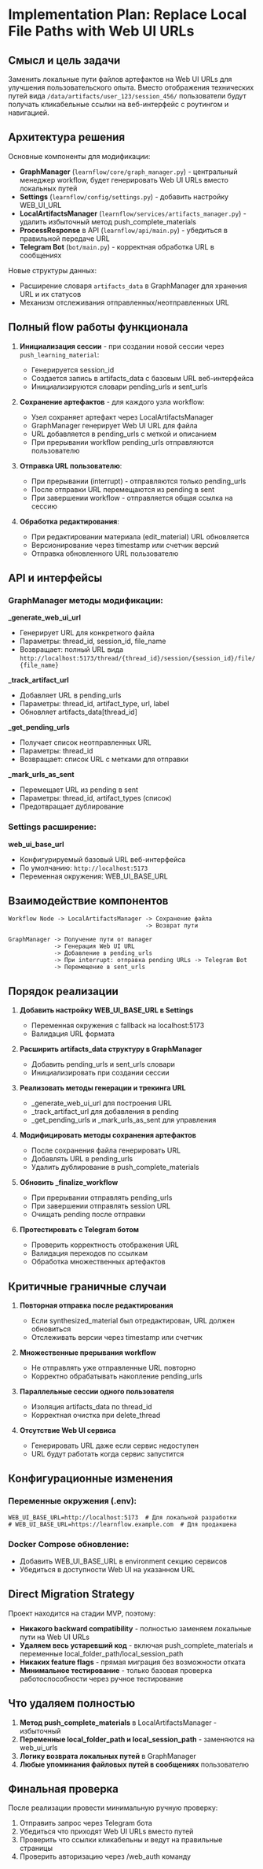 # Implementation Plan: Replace Local File Paths with Web UI URLs

## Смысл и цель задачи

Заменить локальные пути файлов артефактов на Web UI URLs для улучшения пользовательского опыта. Вместо отображения технических путей вида `/data/artifacts/user_123/session_456/` пользователи будут получать кликабельные ссылки на веб-интерфейс с роутингом и навигацией.

## Архитектура решения

Основные компоненты для модификации:
- **GraphManager** (`learnflow/core/graph_manager.py`) - центральный менеджер workflow, будет генерировать Web UI URLs вместо локальных путей
- **Settings** (`learnflow/config/settings.py`) - добавить настройку WEB_UI_URL
- **LocalArtifactsManager** (`learnflow/services/artifacts_manager.py`) - удалить избыточный метод push_complete_materials
- **ProcessResponse** в API (`learnflow/api/main.py`) - убедиться в правильной передаче URL
- **Telegram Bot** (`bot/main.py`) - корректная обработка URL в сообщениях

Новые структуры данных:
- Расширение словаря `artifacts_data` в GraphManager для хранения URL и их статусов
- Механизм отслеживания отправленных/неотправленных URL

## Полный flow работы функционала

1. **Инициализация сессии** - при создании новой сессии через `push_learning_material`:
   - Генерируется session_id
   - Создается запись в artifacts_data с базовым URL веб-интерфейса
   - Инициализируются словари pending_urls и sent_urls

2. **Сохранение артефактов** - для каждого узла workflow:
   - Узел сохраняет артефакт через LocalArtifactsManager
   - GraphManager генерирует Web UI URL для файла
   - URL добавляется в pending_urls с меткой и описанием
   - При прерывании workflow pending_urls отправляются пользователю

3. **Отправка URL пользователю**:
   - При прерывании (interrupt) - отправляются только pending_urls
   - После отправки URL перемещаются из pending в sent
   - При завершении workflow - отправляется общая ссылка на сессию

4. **Обработка редактирования**:
   - При редактировании материала (edit_material) URL обновляется
   - Версионирование через timestamp или счетчик версий
   - Отправка обновленного URL пользователю

## API и интерфейсы

### GraphManager методы модификации:

**_generate_web_ui_url**
- Генерирует URL для конкретного файла
- Параметры: thread_id, session_id, file_name
- Возвращает: полный URL вида `http://localhost:5173/thread/{thread_id}/session/{session_id}/file/{file_name}`

**_track_artifact_url**
- Добавляет URL в pending_urls
- Параметры: thread_id, artifact_type, url, label
- Обновляет artifacts_data[thread_id]

**_get_pending_urls**
- Получает список неотправленных URL
- Параметры: thread_id
- Возвращает: список URL с метками для отправки

**_mark_urls_as_sent**
- Перемещает URL из pending в sent
- Параметры: thread_id, artifact_types (список)
- Предотвращает дублирование

### Settings расширение:

**web_ui_base_url**
- Конфигурируемый базовый URL веб-интерфейса
- По умолчанию: `http://localhost:5173`
- Переменная окружения: WEB_UI_BASE_URL

## Взаимодействие компонентов

```
Workflow Node -> LocalArtifactsManager -> Сохранение файла
                                       -> Возврат пути
                                       
GraphManager -> Получение пути от manager
             -> Генерация Web UI URL
             -> Добавление в pending_urls
             -> При interrupt: отправка pending URLs -> Telegram Bot
             -> Перемещение в sent_urls
```

## Порядок реализации

1. **Добавить настройку WEB_UI_BASE_URL в Settings**
   - Переменная окружения с fallback на localhost:5173
   - Валидация URL формата

2. **Расширить artifacts_data структуру в GraphManager**
   - Добавить pending_urls и sent_urls словари
   - Инициализировать при создании сессии

3. **Реализовать методы генерации и трекинга URL**
   - _generate_web_ui_url для построения URL
   - _track_artifact_url для добавления в pending
   - _get_pending_urls и _mark_urls_as_sent для управления

4. **Модифицировать методы сохранения артефактов**
   - После сохранения файла генерировать URL
   - Добавлять URL в pending_urls
   - Удалить дублирование в push_complete_materials

5. **Обновить _finalize_workflow**
   - При прерывании отправлять pending_urls
   - При завершении отправлять session URL
   - Очищать pending после отправки

6. **Протестировать с Telegram ботом**
   - Проверить корректность отображения URL
   - Валидация переходов по ссылкам
   - Обработка множественных артефактов

## Критичные граничные случаи

1. **Повторная отправка после редактирования**
   - Если synthesized_material был отредактирован, URL должен обновиться
   - Отслеживать версии через timestamp или счетчик

2. **Множественные прерывания workflow**
   - Не отправлять уже отправленные URL повторно
   - Корректно обрабатывать накопление pending_urls

3. **Параллельные сессии одного пользователя**
   - Изоляция artifacts_data по thread_id
   - Корректная очистка при delete_thread

4. **Отсутствие Web UI сервиса**
   - Генерировать URL даже если сервис недоступен
   - URL будут работать когда сервис запустится

## Конфигурационные изменения

### Переменные окружения (.env):
```
WEB_UI_BASE_URL=http://localhost:5173  # Для локальной разработки
# WEB_UI_BASE_URL=https://learnflow.example.com  # Для продакшена
```

### Docker Compose обновление:
- Добавить WEB_UI_BASE_URL в environment секцию сервисов
- Убедиться в доступности Web UI на указанном URL

## Direct Migration Strategy

Проект находится на стадии MVP, поэтому:
- **Никакого backward compatibility** - полностью заменяем локальные пути на Web UI URLs
- **Удаляем весь устаревший код** - включая push_complete_materials и переменные local_folder_path/local_session_path
- **Никаких feature flags** - прямая миграция без возможности отката
- **Минимальное тестирование** - только базовая проверка работоспособности через ручное тестирование

## Что удаляем полностью

1. **Метод push_complete_materials** в LocalArtifactsManager - избыточный
2. **Переменные local_folder_path и local_session_path** - заменяются на web_ui_urls
3. **Логику возврата локальных путей** в GraphManager
4. **Любые упоминания файловых путей в сообщениях** пользователю

## Финальная проверка

После реализации провести минимальную ручную проверку:
1. Отправить запрос через Telegram бота
2. Убедиться что приходят Web UI URLs вместо путей
3. Проверить что ссылки кликабельны и ведут на правильные страницы
4. Проверить авторизацию через /web_auth команду